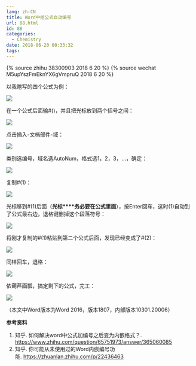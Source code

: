 ```yaml
---
lang: zh-CN
title: Word中给公式自动编号
url: 88.html
id: 88
categories:
  - Chemistry
date: 2018-06-20 00:33:32
tags:
---
```

{% source zhihu 38300903 2018 6 20 %}
{% source wechat M5upYszFmEknYX6gVmpruQ 2018 6 20 %}

以我瞎写的四个公式为例：  
<!--more-->

![](https://pic.njzjz.win/1k2LbKMgckUdhbimlXza1Lpqzbh3Fg5cN)

在一个公式后面输#()，并且把光标放到两个括号之间：

![](https://pic.njzjz.win/1vP8xgkwd-yaKAFynOWOnt7rQ-2EWqd_S)

点击插入-文档部件-域：

![](https://pic.njzjz.win/1o0cxj03yPV9KYRw7mVGWAohdqfXOf6Nr)

类别选编号，域名选AutoNum，格式选1，2，3，…，确定：  

![](https://pic.njzjz.win/18ZgV4M3cQevNPKC8UimY5_RmtQrRNK26)

复制#(1)：

![](https://pic.njzjz.win/1R1KQyzX3GKQSqDIS_nMGoUNERjGLjnsJ)

光标移到#(1)后面（**光标****务必要在公式里面**），按Enter回车，这时(1)自动到了公式最右边，退格键删掉这个段落符号：

![](https://pic.njzjz.win/14LPS36GYWoBnKt1WhTZYxBQH8txBs084)

将刚才复制的#(1)粘贴到第二个公式后面，发现已经变成了#(2)：

![](https://pic.njzjz.win/1xCZ6MomGmP5C3Qpb0x9B5PYpMNCi-eh5)

同样回车，退格：

![](https://pic.njzjz.win/1GMdF68ga3BGjafjN-TBMeTciWc7u58fc)

依葫芦画瓢，搞定剩下的公式，完工：

![](https://pic.njzjz.win/1Hq233l1o-gzdF1mgLE9OTHSs8GDzYPIG)

（本文中Word版本为Word 2016，版本1807，内部版本10301.20006）

**参考资料**

1.  知乎. 如何解决word中公式加编号之后变为内嵌格式？. https://www.zhihu.com/question/65751973/answer/365060085
2.  知乎. 你可能从未使用过的Word内嵌编号功能. https://zhuanlan.zhihu.com/p/22436463
